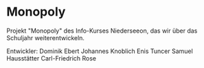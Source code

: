 # Monopoly
Projekt "Monopoly" des Info-Kurses Niederseeon, das wir über das Schuljahr weiterentwickeln.

Entwickler:
Dominik Ebert
Johannes Knoblich
Enis Tuncer
Samuel Hausstätter
Carl-Friedrich Rose
